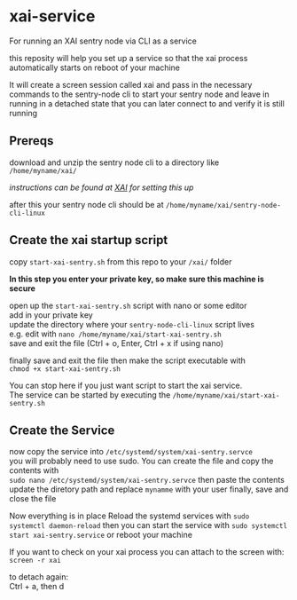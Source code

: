 # xai-service

For running an XAI sentry node via CLI as a service

this reposity will help you set up a service so that the xai 
process automatically starts on reboot of your machine

It will create a screen session called xai and pass in the necessary commands
to the sentry-node cli to start your sentry node and leave in running 
in a detached state that you can later connect to and verify it is still running

## Prereqs

download and unzip the  sentry node cli to a directory like `/home/myname/xai/`

*instructions can be found at 
[XAI](https://xai-foundation.gitbook.io/xai-network/xai-blockchain/sentry-node-purchase-and-setup/step-2-download-and-run-the-xai-sentry-node) for setting this up*

after this your sentry node cli should be at `/home/myname/xai/sentry-node-cli-linux`

## Create the xai startup script

copy `start-xai-sentry.sh` from this repo to your `/xai/` folder

**In this step you enter your private key, so make sure this machine is secure**

open up the `start-xai-sentry.sh` script with nano or some editor  
add in your private key  
update the directory where your `sentry-node-cli-linux` script lives  
e.g. edit with `nano /home/myname/xai/start-xai-sentry.sh`  
save and exit the file (Ctrl + o, Enter,  Ctrl + x if using nano)

finally save and exit the file then make the script executable with  
`chmod +x start-xai-sentry.sh`

You can stop here if you just want script to start the xai service.  
The service can be started by executing the `/home/myname/xai/start-xai-sentry.sh`

## Create the Service

now copy the service into `/etc/systemd/system/xai-sentry.servce`  
you will probably need to use sudo. You can create the file and copy the contents with  
`sudo nano /etc/systemd/system/xai-sentry.servce`
then paste the contents
update the diretory path and replace `mynamme` with your user
finally, save and close the file 

Now everything is in place
Reload the systemd services with
`sudo systemctl daemon-reload`
then you can start the service with
`sudo systemctl start xai-sentry.service`
or reboot your machine

If you want to check on your xai process you can attach to the screen with:  
`screen -r xai`

to detach again:  
Ctrl + a, then d

